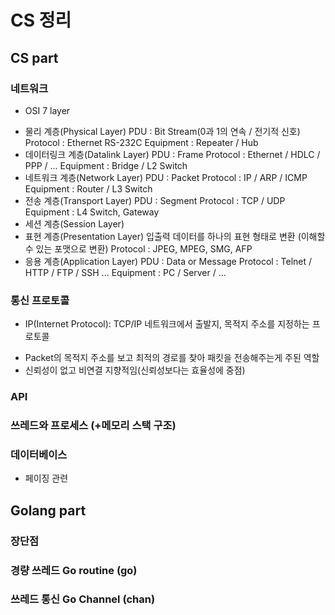 # CS 정리 

## CS part

### 네트워크

- OSI 7 layer

* 물리 계층(Physical Layer)
    PDU : Bit Stream(0과 1의 연속 / 전기적 신호)
    Protocol : Ethernet RS-232C
    Equipment : Repeater / Hub
* 데이터링크 계층(Datalink Layer)
    PDU : Frame
    Protocol : Ethernet / HDLC / PPP / ...
    Equipment : Bridge / L2 Switch
* 네트워크 계층(Network Layer)
    PDU : Packet
    Protocol : IP / ARP / ICMP
    Equipment : Router / L3 Switch
* 전송 계층(Transport Layer)
    PDU : Segment
    Protocol : TCP / UDP
    Equipment : L4 Switch, Gateway
* 세션 계층(Session Layer)
* 표현 계층(Presentation Layer)
    입출력 데이터를 하나의 표현 형태로 변환 (이해할 수 있는 포맷으로 변환)
    Protocol : JPEG, MPEG, SMG, AFP
* 응용 계층(Application Layer)
    PDU : Data or Message
    Protocol : Telnet / HTTP / FTP / SSH  ...
    Equipment : PC / Server / ...

### 통신 프로토콜
* IP(Internet Protocol): TCP/IP 네트워크에서 출발지, 목적지 주소를 지정하는 프로토콜
- Packet의 목적지 주소를 보고 최적의 경로를 찾아 패킷을 전송해주는게 주된 역할
- 신뢰성이 없고 비연결 지향적임(신뢰성보다는 효율성에 중점)

### API 

### 쓰레드와 프로세스 (+메모리 스택 구조)

### 데이터베이스

- 페이징 관련

## Golang part

### 장단점 

### 경량 쓰레드 Go routine (go)

### 쓰레드 통신 Go Channel (chan)

